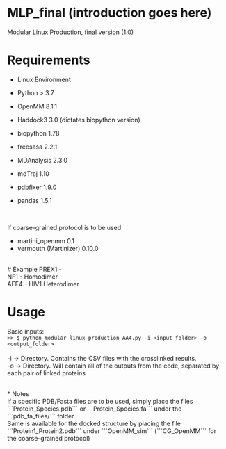 # MLP_final (introduction goes here)
Modular Linux Production, final version (1.0)
<br/>

# Requirements
* Linux Environment

* Python > 3.7<br/>
* OpenMM 8.1.1<br/>
* Haddock3 3.0 (dictates biopython version)<br/>
* biopython 1.78<br/>
* freesasa 2.2.1<br/>
* MDAnalysis 2.3.0<br/>
* mdTraj 1.10<br/>
* pdbfixer 1.9.0<br/>
* pandas 1.5.1<br/>
<br/>

If coarse-grained protocol is to be used<br/>
* martini_openmm 0.1<br/>
* vermouth (Martinizer) 0.10.0<br/>
<br/>
# Example
PREX1 - <br/>
NF1 - Homodimer <br/>
AFF4 - HIV1 Heterodimer <br/>

# Usage
Basic inputs: <br/>
```>> $ python modular_linux_production_AA4.py -i <input_folder> -o <output_folder>```<br/><br/>
-i -> Directory. Contains the CSV files with the crosslinked results.<br/>
-o -> Directory. Will contain all of the outputs from the code, separated by each pair of linked proteins<br/>

<br/>
* Notes<br/>
If a specific PDB/Fasta files are to be used, simply place the files ```Protein_Species.pdb``` or ```Protein_Species.fa``` under the ```pdb_fa_files/``` folder.<br/>
Same is available for the docked structure by placing the file ```Protein1_Protein2.pdb``` under ```OpenMM_sim``` (```CG_OpenMM``` for the coarse-grained protocol) <br/>
